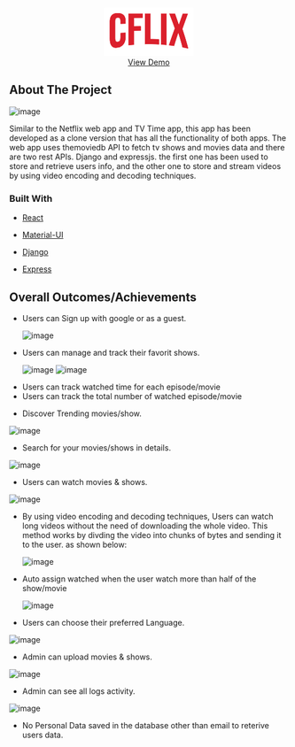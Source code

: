 <!-- PROJECT LOGO -->
<br />
<p align="center">
  <a href="https://github.com/othneildrew/Best-README-Template">
    <img src="CFlix-React/src/FlixComponents/Icons/CFlix.png" alt="CFlix Logo">
  </a>
  
  <br />
    <a href="https://CFlixapp.xyz">View Demo</a>

  <!-- ABOUT THE PROJECT -->
## About The Project
![image](https://user-images.githubusercontent.com/58237246/133517563-a9b021a4-651d-4e1b-8594-3fe6b4bdf854.png)


Similar to the Netflix web app and TV Time app, this app has been developed as a clone version that has all the functionality of both apps. The web app uses themoviedb API to fetch tv shows and movies data and there are two rest APIs. Django and expressjs. the first one has been used to store and retrieve users info, and the other one to store and stream videos by using video encoding and decoding techniques.
  
### Built With

* [React](https://ar.reactjs.org)
* [Material-UI](https://material-ui.com)
* [Django](https://www.djangoproject.com)
* [Express](https://expressjs.com)

    <!-- Outcomes -->
## Overall Outcomes/Achievements
  
* Users can Sign up with google or as a guest.
  
  ![image](https://user-images.githubusercontent.com/58237246/133524375-9e711a1b-090f-4425-8b5f-3c8926246f8a.png)

* Users can manage and track their favorit shows.
  
  ![image](https://user-images.githubusercontent.com/58237246/133523971-410786c4-fff9-4fa1-ba10-874503503464.png)
  ![image](https://user-images.githubusercontent.com/58237246/133524191-b89f1555-5744-499d-a44f-72e64a022adf.png)

<ul>
  <li>Users can track watched time for each episode/movie</li>
  
  <li>Users can track the total number of watched episode/movie</li>
</ul>


* Discover Trending movies/show.

![image](https://user-images.githubusercontent.com/58237246/133525368-8ceed984-bfa9-4061-bfb2-87c4f006d89d.png)

* Search for your movies/shows in details.

![image](https://user-images.githubusercontent.com/58237246/133525456-695179e1-0915-4b89-af6e-b0d1c1055115.png)


* Users can watch movies & shows.

![image](https://user-images.githubusercontent.com/58237246/133526249-9900aa23-050a-41ae-94f3-013d7095591a.png)


<ul>
  <li> By using video encoding and decoding techniques, Users can watch long videos without the need of downloading the whole video. This method works by divding the video into chunks of bytes and sending it to the user. as shown below:</li>
  
  ![image](https://user-images.githubusercontent.com/58237246/133526167-dc5104ab-fbd2-49cd-a443-1ac82c3479fd.png)
  
  <li> Auto assign watched when the user watch more than half of the show/movie</li>
  
  ![image](https://user-images.githubusercontent.com/58237246/133526355-3080b76c-573a-410c-a2b9-83672e5c28cf.png)
  
</ul>


* Users can choose their preferred Language.

![image](https://user-images.githubusercontent.com/58237246/133526380-ff85e574-944d-457f-a7c9-bb356166a10e.png)


* Admin can upload movies & shows.

![image](https://user-images.githubusercontent.com/58237246/133527164-a0f45718-a8ba-49de-81b3-267680de85df.png)


* Admin can see all logs activity.

![image](https://user-images.githubusercontent.com/58237246/133527812-16d0c394-ecc5-4f10-af5f-653194e33ebc.png)


* No Personal Data saved in the database other than email to reterive users data.
